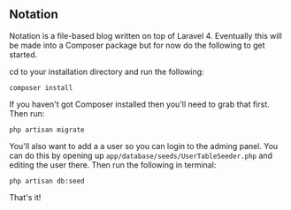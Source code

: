 ## Notation

Notation is a file-based blog written on top of Laravel 4. Eventually this will be made into a Composer package but for now do the following to get started.

cd to your installation directory and run the following:

	composer install

If you haven't got Composer installed then you'll need to grab that first. Then run:

	php artisan migrate

You'll also want to add a a user so you can login to the adming panel. You can do this by opening up `app/database/seeds/UserTableSeeder.php` and editing the user there. Then run the following in terminal:

	php artisan db:seed

That's it!